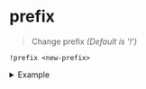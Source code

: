 # prefix
> Change prefix _(Default is '!')_

```
!prefix <new-prefix>
```
<details>
  <summary>Example</summary>

  ```
  !prefix $
  ```
</details>

